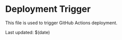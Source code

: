 # Deployment Trigger

This file is used to trigger GitHub Actions deployment.

Last updated: $(date)
